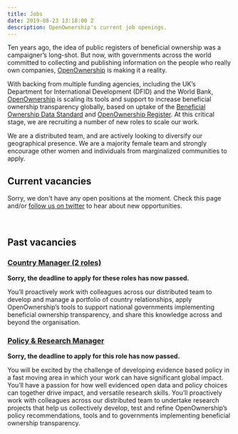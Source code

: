 ```yaml
---
title: Jobs
date: 2019-08-23 13:18:00 Z
description: OpenOwnership's current job openings.
---
```


Ten years ago, the idea of public registers of beneficial ownership was a campaigner’s long-shot. But now, with governments across the world committed to collecting and publishing information on the people who really own companies, [OpenOwnership](http://openownership.org) is making it a reality. 

With backing from multiple funding agencies, including the UK’s Department for International Development (DFID) and the World Bank, [OpenOwnership](http://openownership.org) is scaling its tools and support to increase beneficial ownership transparency globally, based on uptake of the [Beneficial Ownership Data Standard](http://standard.openownership.org/en/v0-1/) and [OpenOwnership Register](https://register.openownership.org). At this critical stage, we are recruiting a number of new roles to scale our work. 

We are a distributed team, and are actively looking to diversify our geographical presence. We are a majority female team and strongly encourage other women and individuals from marginalized communities to apply.

## Current vacancies
Sorry, we don't have any open positions at the moment. Check this page and/or [follow us on twitter](https://twitter.com/openownership) to hear about new opportunities.

<br>

## Past vacancies

### [Country Manager (2 roles)](https://app.beapplied.com/apply/bmowpus57u)

**Sorry, the deadline to apply for these roles has now passed.**

You’ll proactively work with colleagues across our distributed team to develop and manage a portfolio of country relationships, apply OpenOwnership’s tools to support national governments implementing beneficial ownership transparency, and share this knowledge across and beyond the organisation.


### [Policy & Research Manager](https://app.beapplied.com/apply/0nsvo7swpn)

**Sorry, the deadline to apply for this role has now passed.**

You will be excited by the challenge of developing evidence based policy in a fast moving area in which your work can have significant global impact. You’ll have a passion for how well evidenced open data and policy choices can together drive impact, and versatile research skills. You’ll proactively work with colleagues across our distributed team to undertake research projects that help us collectively develop, test and refine OpenOwnership’s policy recommendations, tools and to governments implementing beneficial ownership transparency. 